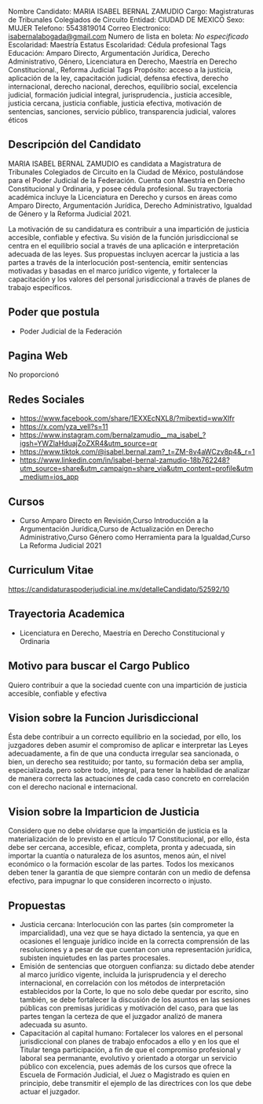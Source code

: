 Nombre Candidato: MARIA ISABEL BERNAL ZAMUDIO
Cargo: Magistraturas de Tribunales Colegiados de Circuito
Entidad: CIUDAD DE MEXICO
Sexo: MUJER
Telefono: 5543819014
Correo Electronico: isabernalabogada@gmail.com
Numero de lista en boleta: *No especificado*
Escolaridad: Maestría
Estatus Escolaridad: Cédula profesional
Tags Educación: Amparo Directo, Argumentación Jurídica, Derecho Administrativo, Género, Licenciatura en Derecho, Maestría en Derecho Constitucional., Reforma Judicial
Tags Propósito: acceso a la justicia, aplicación de la ley, capacitación judicial, defensa efectiva, derecho internacional, derecho nacional, derechos, equilibrio social, excelencia judicial, formación judicial integral, jurisprudencia., justicia accesible, justicia cercana, justicia confiable, justicia efectiva, motivación de sentencias, sanciones, servicio público, transparencia judicial, valores éticos


## Descripción del Candidato 

MARIA ISABEL BERNAL ZAMUDIO es candidata a Magistratura de Tribunales Colegiados de Circuito en la Ciudad de México, postulándose para el Poder Judicial de la Federación. Cuenta con Maestría en Derecho Constitucional y Ordinaria, y posee cédula profesional. Su trayectoria académica incluye la Licenciatura en Derecho y cursos en áreas como Amparo Directo, Argumentación Jurídica, Derecho Administrativo, Igualdad de Género y la Reforma Judicial 2021.

La motivación de su candidatura es contribuir a una impartición de justicia accesible, confiable y efectiva. Su visión de la función jurisdiccional se centra en el equilibrio social a través de una aplicación e interpretación adecuada de las leyes.  Sus propuestas incluyen acercar la justicia a las partes a través de la interlocución post-sentencia, emitir sentencias motivadas y basadas en el marco jurídico vigente, y fortalecer la capacitación y los valores del personal jurisdiccional a través de planes de trabajo específicos.


## Poder que postula

- Poder Judicial de la Federación


## Pagina Web

No proporcionó


## Redes Sociales

- https://www.facebook.com/share/1EXXEcNXL8/?mibextid=wwXIfr
- https://x.com/yza_vell?s=11
- https://www.instagram.com/bernalzamudio__ma_isabel_?igsh=YWZlaHduajZoZXR4&utm_source=qr
- https://www.tiktok.com/@isabel.bernal.zam?_t=ZM-8v4aWCzv8p4&_r=1
- https://www.linkedin.com/in/isabel-bernal-zamudio-18b762248?utm_source=share&utm_campaign=share_via&utm_content=profile&utm_medium=ios_app


## Cursos

- Curso Amparo Directo en Revisión,Curso Introducción a la Argumentación Jurídica,Curso de Actualización en Derecho Administrativo,Curso Género como Herramienta para la Igualdad,Curso La Reforma Judicial 2021


## Curriculum Vitae

https://candidaturaspoderjudicial.ine.mx/detalleCandidato/52592/10


## Trayectoria Academica

- Licenciatura en Derecho, Maestría en Derecho Constitucional y Ordinaria


## Motivo para buscar el Cargo Publico

Quiero contribuir a que la sociedad cuente con una impartición de justicia accesible, confiable y efectiva


## Vision sobre la Funcion Jurisdiccional

Ésta debe contribuir a un correcto equilibrio en la sociedad, por ello, los juzgadores deben asumir el compromiso de aplicar e interpretar las Leyes adecuadamente, a fin de que una conducta irregular sea sancionada, o bien, un derecho sea restituido; por tanto, su formación deba ser amplia, especializada, pero sobre todo, integral, para tener la habilidad de analizar de manera correcta las actuaciones de cada caso concreto en correlación con el derecho nacional e internacional.


## Vision sobre la Imparticion de Justicia

Considero que no debe olvidarse que la impartición de justicia es la materialización de lo previsto en el artículo 17 Constitucional, por ello, ésta debe ser cercana, accesible, eficaz, completa, pronta y adecuada, sin importar la cuantía o naturaleza de los asuntos, menos aún, el nivel económico o la formación escolar de las partes. Todos los mexicanos deben tener la garantía de que siempre contarán con un medio de defensa efectivo, para impugnar lo que consideren incorrecto o injusto.


## Propuestas

- Justicia cercana: Interlocución con las partes (sin comprometer la imparcialidad), una vez que se haya dictado la sentencia, ya que en ocasiones el lenguaje jurídico incide en la correcta comprensión de las resoluciones y a pesar de que cuentan con una representación jurídica, subisten inquietudes en las partes procesales.
- Emisión de sentencias que otorguen confianza: su dictado debe atender al marco jurídico vigente, incluida la jurisprudencia y el derecho internacional, en correlación con los métodos de interpretación establecidos por la Corte, lo que no solo debe quedar por escrito, sino también, se debe fortalecer la discusión de los asuntos en las sesiones públicas con premisas jurídicas y motivación del caso, para que las partes tengan la certeza de que el juzgador analizó de manera adecuada su asunto.
- Capacitación al capital humano: Fortalecer los valores en el personal jurisdiccional con planes de trabajo enfocados a ello y en los que el Titular tenga participación, a fin de que el compromiso profesional y laboral sea permanante, evolutivo y orientado a otorgar un servicio público con excelencia, pues además de los cursos que ofrece la Escuela de Formación Judicial, el Juez o Magistrado es quien en principio, debe transmitir el ejemplo de las directrices con los que debe actuar el juzgador.

